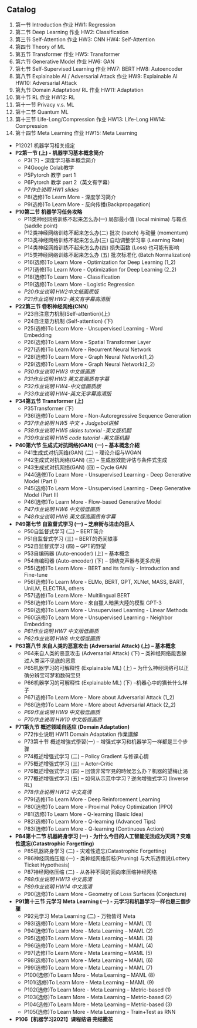     



## Catalog

1. 第一节 Introduction  作业 HW1: Regression
2. 第二节 Deep Learning  作业 HW2: Classification
3. 第三节 Self-Attention  作业 HW3: CNN HW4: Self-Attention
4. 第四节 Theory of ML
5. 第五节 Transformer  作业 HW5: Transformer
6. 第六节 Generative Model  作业 HW6: GAN
7. 第七节 Self-Supervised Learning  作业 HW7: BERT HW8: Autoencoder
8. 第八节 Explainable AI / Adversarial Attack  作业 HW9: Explainable AI HW10: Adversarial Attack
9. 第九节 Domain Adaptation/ RL  作业 HW11: Adaptation
10. 第十节 RL  作业 HW12: RL
11. 第十一节  Privacy v.s. ML
12. 第十二节  Quantum ML
13. 第十三节  Life-Long/Compression  作业 HW13: Life-Long HW14: Compression
14. 第十四节  Meta Learning  作业 HW15: Meta Learning





- P12021 机器学习相关规定
- **P2第一节 (上) - 机器学习基本概念简介**
  - P3(下) - 深度学习基本概念简介
  - P4Google Colab教学
  - P5Pytorch 教学 part 1
  - P6Pytorch 教学 part 2（英文有字幕）
  - *P7作业说明 HW1 slides*
  - P8(选修)To Learn More - 深度学习简介
  - P9(选修)To Learn More - 反向传播(Backpropagation)
- **P10第二节 机器学习任务攻略**
  - P11类神经网络训练不起来怎么办(一) 局部最小值 (local minima) 与鞍点 (saddle point)
  - P12类神经网络训练不起来怎么办(二) 批次 (batch) 与动量 (momentum)
  - P13类神经网络训练不起来怎么办(三) 自动调整学习率 (Learning Rate)
  - P14类神经网络训练不起来怎么办(四) 损失函数 (Loss) 也可能有影响
  - P15类神经网络训练不起来怎么办 (五) 批次标准化 (Batch Normalization)
  - P16(选修)To Learn More - Optimization for Deep Learning (1_2)
  - P17(选修)To Learn More - Optimization for Deep Learning (2_2)
  - P18(选修)To Learn More - Classification
  - P19(选修)To Learn More - Logistic Regression
  - *P20作业说明 HW2中文低画质版*
  - *P21作业说明 HW2-英文有字幕高清版*
- **P22第三节 卷积神经网络(CNN)**
  - P23自注意力机制(Self-attention)(上)
  - P24自注意力机制 (Self-attention) (下)
  - P25(选修)To Learn More - Unsupervised Learning - Word Embedding
  - P26(选修)To Learn More - Spatial Transformer Layer
  - P27(选修)To Learn More - Recurrent Neural Network
  - P28(选修)To Learn More - Graph Neural Network(1_2)
  - P29(选修)To Learn More - Graph Neural Network(2_2)
  - *P30作业说明 HW3 中文低画质*
  - *P31作业说明 HW3 英文高画质有字幕*
  - *P32作业说明 HW4-中文低画质版*
  - *P33作业说明 HW4-英文无字幕高清版*
- **P34第五节 Transformer (上)**
  - P35Transformer (下)
  - P36(选修)To Learn More - Non-Autoregressive Sequence Generation
  - *P37作业说明 HW5 中文 + Judgeboi讲解*
  - *P38作业说明 HW5 slides tutorial -英文版机翻*
  - *P39作业说明 HW5 code tutorial -英文版机翻*
- **P40第六节 生成式对抗网络(GAN) (一) – 基本概念介紹**
  - P41生成式对抗网络(GAN) (二) – 理论介绍与WGAN
  - P42生成式对抗网络(GAN) (三) – 生成器效能评估与条件式生成
  - P43生成式对抗网络(GAN) (四) – Cycle GAN
  - P44(选修)To Learn More - Unsupervised Learning - Deep Generative Model (Part I)
  - P45(选修)To Learn More - Unsupervised Learning - Deep Generative Model (Part II)
  - P46(选修)To Learn More - Flow-based Generative Model
  - *P47作业说明 HW6 中文版低画质*
  - *P48作业说明 HW6 英文版高画质有字幕*
- **P49第七节 自监督式学习 (一) – 芝麻街与进击的巨人**
  - P50自监督式学习 (二) – BERT简介
  - P51自监督式学习 (三) – BERT的奇闻轶事
  - P52自监督式学习 (四) – GPT的野望
  - P53自编码器 (Auto-encoder) (上) – 基本概念
  - P54自编码器 (Auto-encoder) (下) – 领结变声器与更多应用
  - P55(选修)To Learn More - BERT and its family - Introduction and Fine-tune
  - P56(选修)To Learn More - ELMo, BERT, GPT, XLNet, MASS, BART, UniLM, ELECTRA, others
  - P57(选修)To Learn More - Multilingual BERT
  - P58(选修)To Learn More - 來自獵人暗黑大陸的模型 GPT-3
  - P59(选修)To Learn More - Unsupervised Learning - Linear Methods
  - P60(选修)To Learn More - Unsupervised Learning - Neighbor Embedding
  - *P61作业说明 HW7 中文版低画质*
  - *P62作业说明 HW8 中文版低画质*
- **P63第八节 来自人类的恶意攻击 (Adversarial Attack) (上) – 基本概念**
  - P64来自人类的恶意攻击 (Adversarial Attack) (下) – 类神经网络能否躲过人类深不见底的恶意
  - P65机器学习的可解释性 (Explainable ML) (上) – 为什么神经网络可以正确分辨宝可梦和数码宝贝
  - P66机器学习的可解释性 (Explainable ML) (下) –机器心中的猫长什么样子
  - P67(选修)To Learn More - More about Adversarial Attack (1_2)
  - P68(选修)To Learn More - More about Adversarial Attack (2_2)
  - *P69作业说明 HW9 中文版低画质*
  - *P70作业说明 HW10 中文版低画质*
- **P71第九节 概述领域自适应 (Domain Adaptation)**
  - P72作业说明 HW11 Domain Adaptation 作業講解
  - P73第十节 概述增強式學習(一) – 增强式学习和机器学习一样都是三个步骤
  - P74概述增强式学习 (二) – Policy Gradient 与修课心情
  - P75概述增强式学习 (三) – Actor-Critic
  - P76概述增强式学习 (四) – 回馈非常罕見的時候怎么办？机器的望梅止渴
  - P77概述增强式学习 (五) – 如何从示范中学习？逆向增強式学习 (Inverse RL)
  - *P78作业说明 HW12 中文高清*
  - P79(选修)To Learn More - Deep Reinforcement Learning
  - P80(选修)To Learn More - Proximal Policy Optimization (PPO)
  - P81(选修)To Learn More - Q-learning (Basic Idea)
  - P82(选修)To Learn More - Q-learning (Advanced Tips)
  - P83(选修)To Learn More - Q-learning (Continuous Action)
- **P84第十二节 机器終身学习 (一) - 为什么今日的人工智能无法成为天网？灾难性遗忘(Catastrophic Forgetting)**
  - P85机器終身学习 (二) - 灾难性遗忘(Catastrophic Forgetting)
  - P86神经网络压缩 (一) - 类神经网络剪枝(Pruning) 与大乐透假说(Lottery Ticket Hypothesis)
  - P87神经网络压缩 (二) - 从各种不同的面向來压缩神经网络
  - *P88作业说明 HW13 中文高清*
  - *P89作业说明 HW14 中文高清*
  - P90(选修)To Learn More - Geometry of Loss Surfaces (Conjecture)
- **P91第十三节 元学习 Meta Learning (一) - 元学习和机器学习一样也是三個步骤**
  - P92元学习 Meta Learning (二) - 万物皆可 Meta
  - P93(选修)To Learn More - Meta Learning – MAML (1)
  - P94(选修)To Learn More - Meta Learning – MAML (2)
  - P95(选修)To Learn More - Meta Learning – MAML (3)
  - P96(选修)To Learn More - Meta Learning – MAML (4)
  - P97(选修)To Learn More - Meta Learning – MAML (5)
  - P98(选修)To Learn More - Meta Learning – MAML (6)
  - P99(选修)To Learn More - Meta Learning – MAML (7)
  - P100(选修)To Learn More - Meta Learning – MAML (8)
  - P101(选修)To Learn More - Meta Learning – MAML (9)
  - P102(选修)To Learn More - Meta Learning – Metric-based (1)
  - P103(选修)To Learn More - Meta Learning – Metric-based (2)
  - P104(选修)To Learn More - Meta Learning – Metric-based (3)
  - P105(选修)To Learn More - Meta Learning - Train+Test as RNN
- **P106【机器学习2021】课程结语 完结撒花**